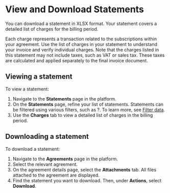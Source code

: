 # View and Download Statements

You can download a statement in XLSX format. Your statement covers a detailed list of charges for the billing period.&#x20;

Each charge represents a transaction related to the subscriptions within your agreement. Use the list of charges in your statement to understand your invoice and verify individual charges. Note that the charges listed in this statement may not include taxes, such as VAT or sales tax. These taxes are calculated and applied separately to the final invoice document.

## Viewing a statement

To view a statement:

1. Navigate to the **Statements** page in the platform.&#x20;
2. On the **Statements** page, refine your list of statements. Statements can be filtered using various filters, such as ?. To learn more, see [Filter data](../../../../marketplace-platform/getting-started/interface/customize-the-data-grid.md#filter-data).
3. Use the **Charges** tab to view a detailed list of charges in the billing period.&#x20;

## Downloading a statement

To download a statement:

1. Navigate to the **Agreements** page in the platform.
2. Select the relevant agreement.&#x20;
3. On the agreement details page, select the **Attachments** tab. All files attached to the agreement are displayed.
4. Find the statement you want to download. Then, under **Actions**, select **Download**.&#x20;
